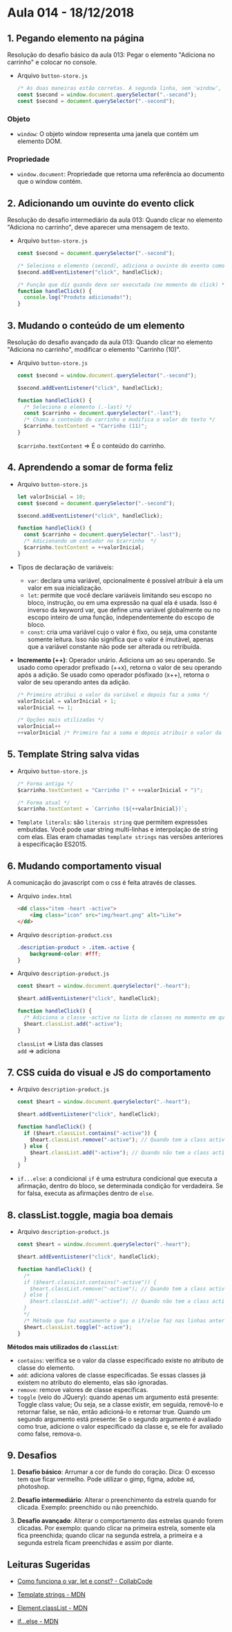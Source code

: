 # Aula 014 - 18/12/2018 
    
## 1. Pegando elemento na página

Resolução do desafio básico da aula 013: Pegar o elemento "Adiciona no carrinho" e colocar no console.   

- Arquivo `button-store.js`

  ```js
  /* As duas maneiras estão corretas. A segunda linha, sem 'window', se chama short code ou atalho */
  const $second = window.document.querySelector(".-second");
  const $second = document.querySelector(".-second");
  ```

### Objeto

- `window`: O objeto window representa uma janela que contém um elemento DOM.  

### Propriedade

- `window.document`: Propriedade que retorna uma referência ao documento que o window contém. 
    
## 2. Adicionando um ouvinte do evento click

Resolução do desafio intermediário da aula 013: Quando clicar no elemento "Adiciona no carrinho", deve aparecer uma mensagem de texto.

- Arquivo `button-store.js`

  ```js
  const $second = document.querySelector(".-second");

  /* Seleciona o elemento (second), adiciona o ouvinte do evento como parâmetro (click) e a função a ser executada (handleClick) */
  $second.addEventListener("click", handleClick); 

  /* Função que diz quando deve ser executada (no momento do click) */
  function handleClick() {     
    console.log("Produto adicionado!");
  }
  ``` 

## 3. Mudando o conteúdo de um elemento

Resolução do desafio avançado da aula 013: Quando clicar no elemento "Adiciona no carrinho", modificar o elemento "Carrinho (10)".

- Arquivo `button-store.js`

  ```js
  const $second = window.document.querySelector(".-second");

  $second.addEventListener("click", handleClick);

  function handleClick() {
    /* Seleciona o elemento (.-last) */
    const $carrinho = document.querySelector(".-last"); 
    /* Chama o conteúdo do carrinho e modifica o valor do texto */
    $carrinho.textContent = "Carrinho (11)"; 
  }
  ```

  `$carrinho.textContent` => É o conteúdo do carrinho.

## 4. Aprendendo a somar de forma feliz

- Arquivo `button-store.js`

  ```js
  let valorInicial = 10;
  const $second = document.querySelector(".-second");

  $second.addEventListener("click", handleClick);

  function handleClick() {
    const $carrinho = document.querySelector(".-last");
    /* Adicionando um contador no $carrinho  */
    $carrinho.textContent = ++valorInicial;
  }
  ```

- Tipos de declaração de variáveis:
  - `var`: declara uma variável, opcionalmente é possível atribuir à ela um valor em sua inicialização.
  - `let`: permite que você declare variáveis limitando seu escopo no bloco, instrução, ou em uma expressão na qual ela é usada. Isso é inverso da keyword var, que define uma variável globalmente ou no escopo inteiro de uma função, independentemente do escopo de bloco.
  - `const`: cria uma variável cujo o valor é fixo, ou seja, uma constante somente leitura. Isso não significa que o valor é imutável, apenas que a variável constante não pode ser alterada ou retribuída.

- **Incremento (++)**: Operador unário. Adiciona um ao seu operando. Se usado como operador prefixado (++x), retorna o valor de seu operando após a adição. Se usado como operador pósfixado (x++), retorna o valor de seu operando antes da adição.

  ```js
  /* Primeiro atribui o valor da variável e depois faz a soma */
  valorInicial = valorInicial + 1;
  valorInicial += 1;

  /* Opções mais utilizadas */
  valorInicial++  
  ++valorInicial /* Primeiro faz a soma e depois atribuir o valor da variável */
  ```

## 5. Template String salva vidas
    
- Arquivo `button-store.js`
  ```js
  /* Forma antiga */
  $carrinho.textContent = "Carrinho (" + ++valorInicial + ")";

  /* Forma atual */
  $carrinho.textContent = `Carrinho (${++valorInicial})`;
  ```
- `Template literals`: são `literais string` que permitem expressões embutidas. Você pode usar string multi-linhas e interpolação de string com elas. Elas eram chamadas `template strings` nas versões anteriores à especificação ES2015.

## 6. Mudando comportamento visual

A comunicação do javascript com o css é feita através de classes.
    
- Arquivo `index.html`

  ```html
  <dd class="item -heart -active">
      <img class="icon" src="img/heart.png" alt="Like">
  </dd>
  ```

- Arquivo `description-product.css`

  ```css
  .description-product > .item.-active {
      background-color: #fff;
  }
  ```

- Arquivo `description-product.js`

  ```js
  const $heart = window.document.querySelector(".-heart");

  $heart.addEventListener("click", handleClick);

  function handleClick() {
    /* Adiciona a classe -active na lista de classes no momento em que o usuário clicar */
    $heart.classList.add("-active");
  }
  ```

  `classList` => Lista das classes  
  `add` => adiciona

## 7. CSS cuida do visual e JS do comportamento

- Arquivo `description-product.js`

  ```js
  const $heart = window.document.querySelector(".-heart");

  $heart.addEventListener("click", handleClick);

  function handleClick() {
    if ($heart.classList.contains("-active")) {
      $heart.classList.remove("-active"); // Quando tem a class active
    } else {
      $heart.classList.add("-active"); // Quando não tem a class active
    }
  }
  ```

- `if...else`: a condicional `if` é uma estrutura condicional que executa a afirmação, dentro do bloco, se determinada condição for verdadeira. Se for falsa, executa as afirmações dentro de `else`.

## 8. classList.toggle, magia boa demais

- Arquivo `description-product.js`

  ```js
  const $heart = window.document.querySelector(".-heart");

  $heart.addEventListener("click", handleClick);

  function handleClick() {
    /*
    if ($heart.classList.contains("-active")) {
      $heart.classList.remove("-active"); // Quando tem a class active
    } else {
      $heart.classList.add("-active"); // Quando não tem a class active
    }
    */
    /* Método que faz exatamente o que o if/else faz nas linhas anteriores */
    $heart.classList.toggle("-active");
  }
  ```

**Métodos mais utilizados do `classList`**:
- `contains`: verifica se o valor da classe especificado existe no atributo de classe do elemento.
- `add`: adiciona valores de classe especificadas. Se essas classes já existem no atributo do elemento, elas são ignoradas.
- `remove`: remove valores de classe específicas.
- `toggle` (veio do JQuery): quando apenas um argumento está presente: Toggle class value; Ou seja, se a classe existir, em seguida, removê-lo e retornar false, se não, então adicioná-lo e retornar true. Quando um segundo argumento está presente: Se o segundo argumento é avaliado como true, adicione o valor especificado da classe e, se ele for avaliado como false, remova-o.
    
## 9. Desafios

1. **Desafio básico**: Arrumar a cor de fundo do coração. Dica: O excesso tem que ficar vermelho. Pode utilizar o gimp, figma, adobe xd, photoshop.

2. **Desafio intermediário**: Alterar o preenchimento da estrela quando for clicada. Exemplo: preenchido ou não preenchido.

3. **Desafio avançado**: Alterar o comportamento das estrelas quando forem clicadas. Por exemplo: quando clicar na primeira estrela, somente ela fica preenchida; quando clicar na segunda estrela, a primeira e a segunda estrela ficam preenchidas e assim por diante.

## Leituras Sugeridas

- [Como funciona o var, let e const? - CollabCode](https://medium.com/collabcode/javascript-e-suas-vari%C3%A1veis-var-let-e-const-b035b44c2dab)

- [Template strings - MDN](https://developer.mozilla.org/pt-BR/docs/Web/JavaScript/Reference/template_strings)

- [Element.classList - MDN](https://developer.mozilla.org/pt-BR/docs/Web/API/Element/classList)

- [if...else - MDN](https://developer.mozilla.org/pt-BR/docs/Web/JavaScript/Reference/Statements/if...else)
